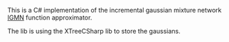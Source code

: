 This is a C# implementation of the incremental gaussian mixture network [IGMN](http://www.lbd.dcc.ufmg.br/colecoes/enia/2011/0022.pdf) function approximator.

The lib is using the XTreeCSharp lib to store the gaussians.
